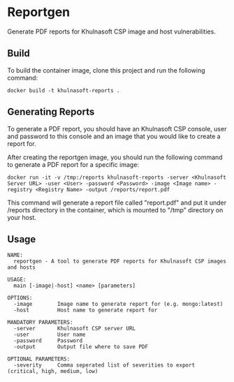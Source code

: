 # Reportgen

Generate PDF reports for Khulnasoft CSP image and host vulnerabilities.

## Build 

To build the container image, clone this project and run the following command:

```
docker build -t khulnasoft-reports .
```

## Generating Reports

To generate a PDF report, you should have an Khulnasoft CSP console, user and password to this console and an image that you would like to create a report for.

After creating the reportgen image, you should run the following command to generate a PDF report for a specific image:

```
docker run -it -v /tmp:/reports khulnasoft-reports -server <Khulnasoft Server URL> -user <User> -password <Password> -image <Image name> -registry <Registry Name> -output /reports/report.pdf
```

This command will generate a report file called "report.pdf" and put it under /reports directory in the container, which is mounted to "/tmp" directory on your host.

## Usage
```
NAME:
  reportgen - A tool to generate PDF reports for Khulnasoft CSP images and hosts

USAGE:
  main [-image|-host] <name> [parameters] 

OPTIONS:
  -image        Image name to generate report for (e.g. mongo:latest)
  -host         Host name to generate report for 

MANDATORY PARAMETERS:
  -server       Khulnasoft CSP server URL
  -user         User name
  -password     Password
  -output       Output file where to save PDF

OPTIONAL PARAMETERS:
  -severity     Comma seperated list of severities to export (critical, high, medium, low)
```
